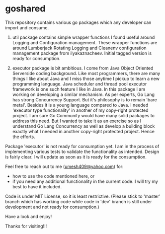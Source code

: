 # goshared

This repository contains various go packages which any developer can import and consume. 

1) util package contains simple wrapper functions I found useful around Logging and Configuration management. These wrapper functions are around Lumberjack Rotating Logging and Cleanenv configuration management package from ilyakaznacheev. Initial tagged version is ready for consumption.

2) executor package is bit ambitious. I come from Java Object Oriented Serverside coding background. Like most programmers, there are many things I like about Java and I miss those anytime I pickup to learn a new programming language. Java scheduler and thread pool executor framework is one such feature I like in Java. In this package I am working on developing a similar mechanism. As per experts, Go Lang has strong Concurrency Support. But it's philosophy is to remain 'bare metal'. Besides it is a young language compared to Java. I needed 'executor type functionality' in another of my copy-right protected project. I am sure Go Community would have many solid packages to address this need. But I wanted to take it as an exercise so as I understand Go Lang Concurrency as well as develop a building block exactly what I needed in another copy-right protected project. Hence the efforts.

Package 'executor' is not ready for consumption yet. I am in the process of implementing various tests to validate the functionality as intended. Design is fairly clear. I will update as soon as it is ready for the consumption.



Feel free to reach out to me (umesh409@yahoo.com) for:

- how to use the code mentioned here, or
- if you need any additional functionality in the current code. I will try my best to have it included.

Code is under MIT License, so it is least restrictive. (Please stick to 'master' branch which has working code while code in 'dev' branch is still under development and not ready for consumption.)

Have a look and enjoy! 

Thanks for visiting!!!
